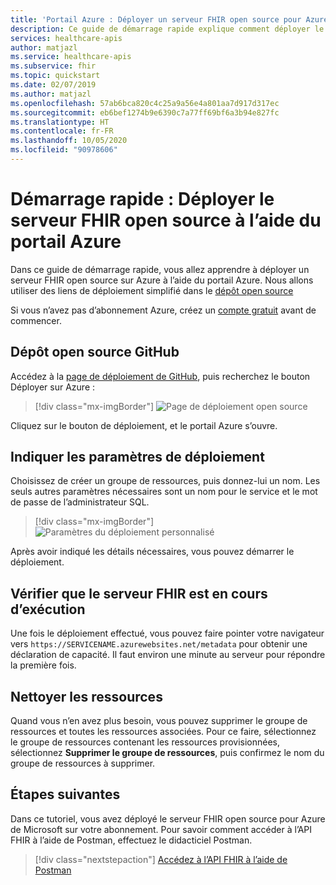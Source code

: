 ```yaml
---
title: 'Portail Azure : Déployer un serveur FHIR open source pour Azure - API Azure pour FHIR'
description: Ce guide de démarrage rapide explique comment déployer le serveur FHIR open source de Microsoft à l’aide du portail Azure.
services: healthcare-apis
author: matjazl
ms.service: healthcare-apis
ms.subservice: fhir
ms.topic: quickstart
ms.date: 02/07/2019
ms.author: matjazl
ms.openlocfilehash: 57ab6bca820c4c25a9a56e4a801aa7d917d317ec
ms.sourcegitcommit: eb6bef1274b9e6390c7a77ff69bf6a3b94e827fc
ms.translationtype: HT
ms.contentlocale: fr-FR
ms.lasthandoff: 10/05/2020
ms.locfileid: "90978606"
---
```

# <a name="quickstart-deploy-open-source-fhir-server-using-azure-portal"></a>Démarrage rapide : Déployer le serveur FHIR open source à l’aide du portail Azure

Dans ce guide de démarrage rapide, vous allez apprendre à déployer un serveur FHIR open source sur Azure à l’aide du portail Azure. Nous allons utiliser des liens de déploiement simplifié dans le [dépôt open source](https://github.com/Microsoft/fhir-server)

Si vous n’avez pas d’abonnement Azure, créez un [compte gratuit](https://azure.microsoft.com/free/?WT.mc_id=A261C142F) avant de commencer.

## <a name="github-open-source-repository"></a>Dépôt open source GitHub

Accédez à la [page de déploiement de GitHub](https://github.com/Microsoft/fhir-server/blob/master/docs/DefaultDeployment.md), puis recherchez le bouton Déployer sur Azure :

>[!div class="mx-imgBorder"]
>![Page de déploiement open source](media/quickstart-oss-portal/deployment-page-oss.png)

Cliquez sur le bouton de déploiement, et le portail Azure s’ouvre.

## <a name="fill-in-deployment-parameters"></a>Indiquer les paramètres de déploiement

Choisissez de créer un groupe de ressources, puis donnez-lui un nom. Les seuls autres paramètres nécessaires sont un nom pour le service et le mot de passe de l’administrateur SQL.

>[!div class="mx-imgBorder"]
>![Paramètres du déploiement personnalisé](media/quickstart-oss-portal/deployment-custom-parameters.png)

Après avoir indiqué les détails nécessaires, vous pouvez démarrer le déploiement.

## <a name="validate-fhir-server-is-running"></a>Vérifier que le serveur FHIR est en cours d’exécution

Une fois le déploiement effectué, vous pouvez faire pointer votre navigateur vers `https://SERVICENAME.azurewebsites.net/metadata` pour obtenir une déclaration de capacité. Il faut environ une minute au serveur pour répondre la première fois.

## <a name="clean-up-resources"></a>Nettoyer les ressources

Quand vous n’en avez plus besoin, vous pouvez supprimer le groupe de ressources et toutes les ressources associées. Pour ce faire, sélectionnez le groupe de ressources contenant les ressources provisionnées, sélectionnez **Supprimer le groupe de ressources**, puis confirmez le nom du groupe de ressources à supprimer.

## <a name="next-steps"></a>Étapes suivantes

Dans ce tutoriel, vous avez déployé le serveur FHIR open source pour Azure de Microsoft sur votre abonnement. Pour savoir comment accéder à l’API FHIR à l’aide de Postman, effectuez le didacticiel Postman.
 
>[!div class="nextstepaction"]
>[Accédez à l’API FHIR à l’aide de Postman](access-fhir-postman-tutorial.md)